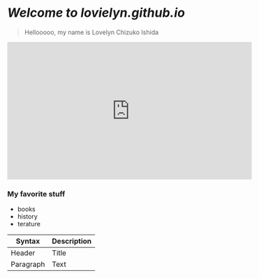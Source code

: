 # *Welcome to lovielyn.github.io*

> Hellooooo, my name is Lovelyn Chizuko Ishida

<iframe width="560" height="315" src="https://www.youtube.com/embed/uQpmIm4I1dw" title="YouTube video player" frameborder="0" allow="accelerometer; autoplay; clipboard-write; encrypted-media; gyroscope; picture-in-picture" allowfullscreen></iframe>

### My favorite stuff
- books
- history
- terature

| Syntax | Description |
| ----------- | ----------- |
| Header | Title |
| Paragraph | Text |
